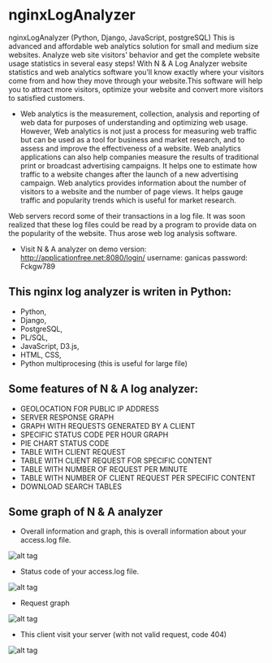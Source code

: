 # nginxLogAnalyzer
nginxLogAnalyzer (Python, Django, JavaScript, postgreSQL)
This is advanced and affordable web analytics solution for small and medium size websites.
Analyze web site visitors’ behavior and get the complete website usage statistics in several easy steps!
With N & A Log Analyzer website statistics and web analytics software you’ll know exactly where your visitors come 
from and how they move through your website.This software will help you to attract more visitors, optimize your 
website and convert more visitors to satisfied customers.

* Web analytics is the measurement, collection, analysis and reporting of web data for purposes of understanding and optimizing
web usage. However, Web analytics is not just a process for measuring web traffic but can be used as a tool for business and market research, and to assess and improve the effectiveness of a website. Web analytics applications can also help companies measure the results of traditional print or broadcast advertising campaigns. It helps one to estimate how traffic to a website changes after the launch of a new advertising campaign. 
Web analytics provides information about the number of visitors to a website and the number of page views. It helps gauge traffic and popularity trends which is useful for market research.

Web servers record some of their transactions in a log file. It was soon realized that these log files could be read by a program to provide data on the popularity of the website. Thus arose web log analysis software.

* Visit N & A analyzer on demo version:
http://applicationfree.net:8080/login/
username: ganicas
password: Fckgw789

## This nginx log analyzer is writen in Python:
* Python,
* Django,
* PostgreSQL,
* PL/SQL,
* JavaScript, D3.js,
* HTML, CSS,
* Python multiprocesing (this is useful for large file)
## Some features of N & A log analyzer:

* GEOLOCATION FOR PUBLIC IP ADDRESS
* SERVER RESPONSE GRAPH
* GRAPH WITH REQUESTS GENERATED BY A CLIENT
* SPECIFIC STATUS CODE PER HOUR GRAPH
* PIE CHART STATUS CODE
* TABLE WITH CLIENT REQUEST
* TABLE WITH CLIENT REQUEST FOR SPECIFIC CONTENT
* TABLE WITH NUMBER OF REQUEST PER MINUTE
* TABLE WITH NUMBER OF CLIENT REQUEST PER SPECIFIC CONTENT
* DOWNLOAD SEARCH TABLES
## Some graph of N & A analyzer
* Overall information and graph, this is overall information about your access.log file.

![alt tag](https://cloud.githubusercontent.com/assets/9252629/24222516/b30df8a6-0f52-11e7-9fb4-923fd39843bf.png)

* Status code of your access.log file.

![alt tag](https://cloud.githubusercontent.com/assets/9252629/24222520/b5f4b4b0-0f52-11e7-9692-9f8c5288c1e9.png)
* Request graph 

![alt tag](https://cloud.githubusercontent.com/assets/9252629/24222523/b834fa32-0f52-11e7-8d17-7892b7433f9b.png)
* This client visit your server (with not valid request, code 404)

![alt tag](https://cloud.githubusercontent.com/assets/9252629/24222512/b01e04f6-0f52-11e7-9aad-af63a7b69512.png)
